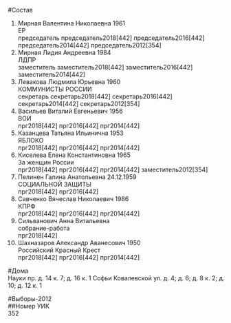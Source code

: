 #Состав  
1. Мирная Валентина Николаевна 1961  
    ЕР  
    председатель председатель2018[442] председатель2016[442] председатель2014[442] председатель2012[354]  
2. Мирная Лидия Андреевна 1984  
    ЛДПР  
    заместитель заместитель2018[442] заместитель2016[442] заместитель2014[442]  
3. Левакова Людмила Юрьевна 1960  
    КОММУНИСТЫ РОССИИ  
    секретарь секретарь2018[442] секретарь2016[442] секретарь2014[442] секретарь2012[354]  
4. Васильев Виталий Евгеньевич 1956  
    ВОИ  
    прг2018[442] прг2016[442] прг2014[442]  
5. Казанцева Татьяна Ильинична 1953  
    ЯБЛОКО  
    прг2018[442] прг2016[442] прг2014[442]  
6. Киселева Елена Константиновна 1965  
    За женщин России  
    прг2018[442] прг2016[442] прг2014[442] заместитель2012[354]  
7. Пелинен Галина Анатольевна 24.12.1959  
    СОЦИАЛЬНОЙ ЗАЩИТЫ  
    прг2018[442] прг2016[442]  
8. Савченко Вячеслав Николаевич 1986  
    КПРФ  
    прг2018[442] прг2016[442] прг2014[442]  
9. Сильванович Анна Витальевна  
    собрание-работа  
    прг2018[442]  
10. Шахназаров Александр Аванесович 1950  
    Российский Красный Крест  
    прг2018[442] прг2016[442] прг2014[442]  

#Дома  
Науки пр. д. 14 к. 7; д. 16 к. 1 Софьи Ковалевской ул. д. 4; д. 6; д. 8 к. 2; д. 10; д. 12 к. 1  
  
#Выборы-2012  
##Номер УИК  
352  
